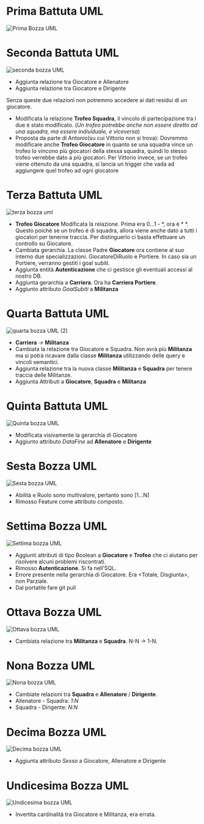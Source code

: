 # Prima Battuta UML
![Prima Bozza UML](https://github.com/Kirby191/Progetto-BD-OO/assets/19607112/0e6fb168-3838-4e57-ac6d-e22a9fd6d436)

# Seconda Battuta UML
![seconda bozza UML](https://github.com/Kirby191/Progetto-BD-OO/assets/19607112/b9e1a54c-b6f5-4ab5-8a02-d26acd136b76)
+ Aggiunta relazione tra Giocatore e Allenatore
+ Aggiunta relazione tra Giocatore e Dirigente


Senza queste due relazioni non potremmo accedere ai dati residui di un giocatore.


+ Modificata la relazione __Trofeo Squadra__, il vincolo di partecipazione tra i due è stato modificato. (_Un trofeo potrebbe anche non essere diretto ad una squadra, ma essere individuale, e viceversa_)
+ Proposta da parte di Antonio(su cui Vittorio non si trova): Dovremmo modificare anche __Trofeo Giocatore__ in quanto se una squadra vince un trofeo lo vincono più giocatori della stessa squadra, quindi lo stesso trofeo verrebbe dato a più giocatori.
Per Vittorio invece, se un trofeo viene ottenuto da una squadra, si lancia un trigger che vada ad aggiungere quel trofeo ad ogni giocatore 


# Terza Battuta UML
![terza bozza uml](https://github.com/Kirby191/Progetto-BD-OO/assets/19607112/36870db6-113a-4230-b7bd-1c5d04c43c2d)

+ __Trofeo Giocatore__ Modificata la relazione. Prima era 0...1 - *, ora è * *. Questo poichè se un trofeo è di squadra, allora viene anche dato a tutti i giocatori per tenerne traccia. Per distinguerlo ci basta effettuare un controllo su Giocatore.
+ Cambiata gerarchia. La classe Padre __Giocatore__ ora contiene al suo interno due specializzazioni. GiocatoreDiRuolo e Portiere. In caso sia un Portiere, verranno gestiti i goal subiti.
+ Aggiunta entità __Autenticazione__ che ci gestisce gli eventuali accessi al nostro DB.
+ Aggiunta gerarchia a __Carriera__. Ora ha __Carriera Portiere__.
+ Aggiunto attributo _GoalSubiti_ a __Militanza__


# Quarta Battuta UML
![quarta bozza UML (2)](https://github.com/Kirby191/Progetto-BD-OO/assets/19607112/a457d171-3c1d-4cd0-a794-f6f81699b5ef)

+ __Carriera__ _->_ __Militanza__
+ Cambiata la relazione tra Giocatore e Squadra. Non avrà più __Militanza__ ma si potrà ricavare dalla classe __Militanza__ utilizzando delle query e vincoli semantici.
+ Aggiunta relazione tra la nuova classe __Militanza__ e __Squadra__ per tenere traccia delle Militanze. 
+ Aggiunta Attributi a __Giocatore__, __Squadra__ e __Militanza__

# Quinta Battuta UML
![Quinta bozza UML](https://github.com/Kirby191/Progetto-BD-OO/assets/19607112/7987d76a-84ec-4175-9819-f00baad774d1)

+ Modificata visivamente la gerarchia di Giocatore
+ Aggiunto attributo _DataFine_ ad __Allenatore__ e __Dirigente__

# Sesta Bozza UML
![Sesta bozza UML](https://github.com/Kirby191/Progetto-BD-OO/assets/19607112/721a56ff-0092-4150-88f0-970b4ebf286a)



+ Abilità e Ruolo sono multivalore, pertanto sono [1...N]
+ Rimosso Feature come attributo composto.

# Settima Bozza UML
![Settima bozza UML](https://github.com/Kirby191/Progetto-BD-OO/assets/19607112/b1dfcfa0-ea7d-4978-863e-a5094ac532c5)




+ Aggiunti attributi di tipo Boolean a __Giocatore__ e __Trofeo__ che ci aiutano per risolvere alcuni problemi riscontrati.
+ Rimosso __Autenticazione__. Si fa nell'SQL.
+ Errore presente nella gerarchia di Giocatore. Era <Totale, Disgiunta>, non Parziale.
+ Dal portatile fare git pull

# Ottava Bozza UML
![Ottava bozza UML](https://github.com/Kirby191/Progetto-BD-OO/assets/19607112/7dd7ead3-513c-43c1-a8e8-a9682f7af43e)

+ Cambiata relazione tra __Militanza__ e __Squadra__. N-N -> 1-N.

# Nona Bozza UML
![Nona bozza UML](https://github.com/Kirby191/Progetto-BD-OO/assets/19607112/04d9c91a-35c8-4da5-89a4-12b3b3d6173a)

+ Cambiate relazioni tra __Squadra__ e __Allenatore__ / __Dirigente__.
+ Allenatore - Squadra: _1:N_
+ Squadra - Dirigente: _N:N_

# Decima Bozza UML
![Decima bozza UML](https://github.com/Kirby191/Progetto-BD-OO/assets/19607112/0e4f6ee0-599c-46b3-b890-86d099362c76)



+ Aggiunta attributo _Sesso_ a Giocatore, Allenatore e Dirigente

# Undicesima Bozza UML
![Undicesima bozza UML](https://github.com/Kirby191/Progetto-BD-OO/assets/19607112/a757a8ff-ff7a-4494-9849-9ad45e285640)

+ Invertita cardinalità tra Giocatore e Militanza, era errata.
